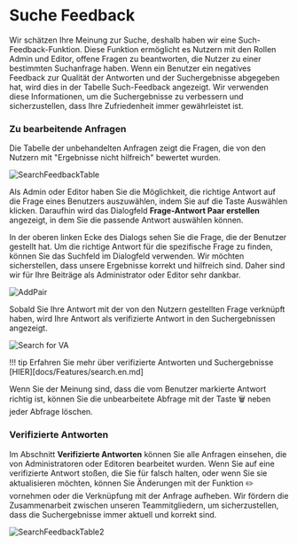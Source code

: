 # Suche Feedback
Wir schätzen Ihre Meinung zur Suche, deshalb haben wir eine Such-Feedback-Funktion. Diese Funktion ermöglicht es Nutzern mit den Rollen Admin und Editor, offene Fragen zu beantworten, die Nutzer zu einer bestimmten Suchanfrage haben. Wenn ein Benutzer ein negatives Feedback zur Qualität der Antworten und der Suchergebnisse abgegeben hat, wird dies in der Tabelle Such-Feedback angezeigt. Wir verwenden diese Informationen, um die Suchergebnisse zu verbessern und sicherzustellen, dass Ihre Zufriedenheit immer gewährleistet ist.


### **Zu bearbeitende Anfragen**

Die Tabelle der unbehandelten Anfragen zeigt die Fragen, die von den Nutzern mit "Ergebnisse nicht hilfreich" bewertet wurden.

![SearchFeedbackTable](https://i.imgur.com/fkfZjWu.png)


Als Admin oder Editor haben Sie die Möglichkeit, die richtige Antwort auf die Frage eines Benutzers auszuwählen, indem Sie auf die Taste Auswählen klicken. Daraufhin wird das Dialogfeld **Frage-Antwort Paar erstellen** angezeigt, in dem Sie die passende Antwort auswählen können. 

In der oberen linken Ecke des Dialogs sehen Sie die Frage, die der Benutzer gestellt hat. Um die richtige Antwort für die spezifische Frage zu finden, können Sie das Suchfeld im Dialogfeld verwenden. Wir möchten sicherstellen, dass unsere Ergebnisse korrekt und hilfreich sind. Daher sind wir für Ihre Beiträge als Administrator oder Editor sehr dankbar.

![AddPair](https://i.imgur.com/cpQNxYC.gif)

Sobald Sie Ihre Antwort mit der von den Nutzern gestellten Frage verknüpft haben, wird Ihre Antwort als verifizierte Antwort in den Suchergebnissen angezeigt.

![Search for VA](https://i.imgur.com/3jA0hVP.gif)

!!! tip 
     Erfahren Sie mehr über verifizierte Antworten und Suchergebnisse [HIER][docs/Features/search.en.md]

Wenn Sie der Meinung sind, dass die vom Benutzer markierte Antwort richtig ist, können Sie die unbearbeitete Abfrage mit der Taste :wastebasket: neben jeder Abfrage löschen.

### **Verifizierte Antworten**

Im Abschnitt **Verifizierte Antworten** können Sie alle Anfragen einsehen, die von Administratoren oder Editoren bearbeitet wurden. Wenn Sie auf eine verifizierte Antwort stoßen, die Sie für falsch halten, oder wenn Sie sie aktualisieren möchten, können Sie Änderungen mit der Funktion :pencil2: vornehmen oder die Verknüpfung mit der Anfrage aufheben. Wir fördern die Zusammenarbeit zwischen unseren Teammitgliedern, um sicherzustellen, dass die Suchergebnisse immer aktuell und korrekt sind.


![SearchFeedbackTable2](https://i.imgur.com/4F7bpDZ.png)